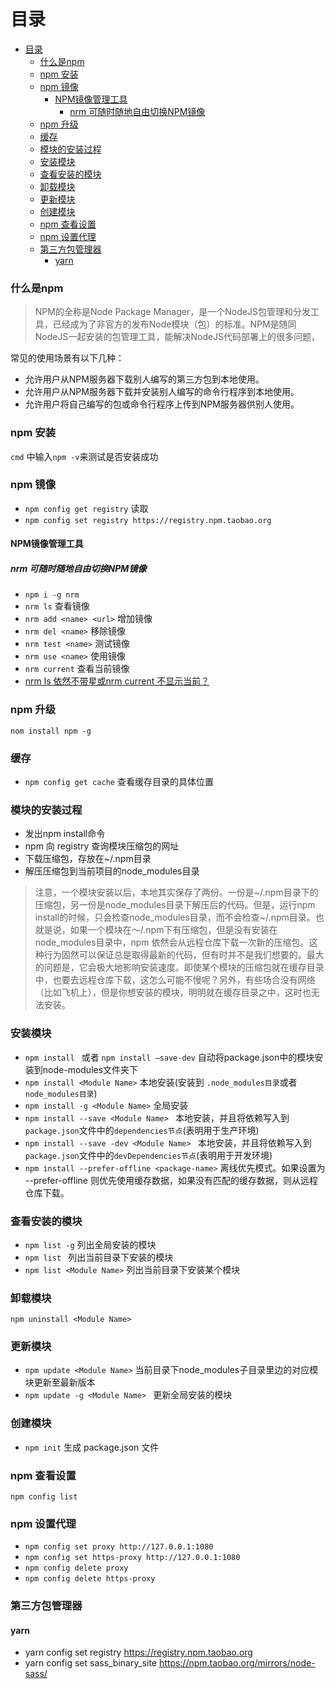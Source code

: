 # 目录
- [目录](#目录)
    - [什么是npm](#什么是npm)
    - [npm 安装](#npm-安装)
    - [npm 镜像](#npm-镜像)
      - [NPM镜像管理工具](#npm镜像管理工具)
        - [nrm 可随时随地自由切换NPM镜像](#nrm-可随时随地自由切换npm镜像)
    - [npm 升级](#npm-升级)
    - [缓存](#缓存)
    - [模块的安装过程](#模块的安装过程)
    - [安装模块](#安装模块)
    - [查看安装的模块](#查看安装的模块)
    - [卸载模块](#卸载模块)
    - [更新模块](#更新模块)
    - [创建模块](#创建模块)
    - [npm 查看设置](#npm-查看设置)
    - [npm 设置代理](#npm-设置代理)
    - [第三方包管理器](#第三方包管理器)
      - [yarn](#yarn)

### 什么是npm

>NPM的全称是Node Package Manager，是一个NodeJS包管理和分发工具，已经成为了非官方的发布Node模块（包）的标准。NPM是随同NodeJS一起安装的包管理工具，能解决NodeJS代码部署上的很多问题，

常见的使用场景有以下几种：
- 允许用户从NPM服务器下载别人编写的第三方包到本地使用。
- 允许用户从NPM服务器下载并安装别人编写的命令行程序到本地使用。
- 允许用户将自己编写的包或命令行程序上传到NPM服务器供别人使用。

### npm 安装
`cmd` 中输入`npm -v`来测试是否安装成功

### npm 镜像
- `npm config get registry` 读取
- `npm config set registry https://registry.npm.taobao.org`

#### NPM镜像管理工具

#####  nrm 可随时随地自由切换NPM镜像
- `npm i -g nrm`
- `nrm ls` 查看镜像
- `nrm add <name> <url>` 增加镜像
- `nrm del <name>` 移除镜像
- `nrm test <name>` 测试镜像
- `nrm use <name>` 使用镜像
- `nrm current` 查看当前镜像
- [nrm ls 依然不带星或nrm current 不显示当前？](https://github.com/Pana/nrm/issues/111)

### npm 升级
`nom install npm -g`

### 缓存

- `npm config get cache` 查看缓存目录的具体位置

### 模块的安装过程

- 发出npm install命令
- npm 向 registry 查询模块压缩包的网址
- 下载压缩包，存放在~/.npm目录
- 解压压缩包到当前项目的node_modules目录

> 注意，一个模块安装以后，本地其实保存了两份。一份是~/.npm目录下的压缩包，另一份是node_modules目录下解压后的代码。但是，运行npm install的时候，只会检查node_modules目录，而不会检查~/.npm目录。也就是说，如果一个模块在～/.npm下有压缩包，但是没有安装在node_modules目录中，npm 依然会从远程仓库下载一次新的压缩包。这种行为固然可以保证总是取得最新的代码，但有时并不是我们想要的。最大的问题是，它会极大地影响安装速度。即使某个模块的压缩包就在缓存目录中，也要去远程仓库下载，这怎么可能不慢呢？另外，有些场合没有网络（比如飞机上），但是你想安装的模块，明明就在缓存目录之中，这时也无法安装。

### 安装模块
- `npm install ` 或者 `npm install –save-dev` 自动将package.json中的模块安装到node-modules文件夹下
- `npm install <Module Name>` 本地安装(安装到 `.node_modules目录`或者 `node_modules目录`)
- `npm install -g <Module Name>` 全局安装
- `npm install --save <Module Name> `  本地安装，并且将依赖写入到`package.json`文件中的`dependencies节点`(表明用于生产环境)
- `npm install --save -dev <Module Name> `  本地安装，并且将依赖写入到`package.json`文件中的`devDependencies节点`(表明用于开发环境)
- `npm install --prefer-offline <package-name>` 离线优先模式。如果设置为 --prefer-offline 则优先使用缓存数据，如果没有匹配的缓存数据，则从远程仓库下载。

### 查看安装的模块

- `npm list -g` 列出全局安装的模块
- `npm list ` 列出当前目录下安装的模块
- `npm list <Module Name>` 列出当前目录下安装某个模块

### 卸载模块
`npm uninstall <Module Name>`

### 更新模块
- `npm update <Module Name>` 当前目录下node_modules子目录里边的对应模块更新至最新版本
- `npm update -g <Module Name> ` 更新全局安装的模块

### 创建模块
- `npm init` 生成 package.json 文件

### npm 查看设置
`npm config list`

### npm 设置代理
- `npm config set proxy http://127.0.0.1:1080`
- `npm config set https-proxy http://127.0.0.1:1080`
- `npm config delete proxy`
- `npm config delete https-proxy`

### 第三方包管理器

#### yarn

- yarn config set registry https://registry.npm.taobao.org
- yarn config set sass_binary_site https://npm.taobao.org/mirrors/node-sass/